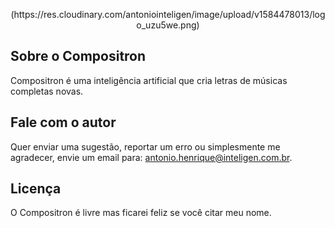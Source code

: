 <p align="center">(https://res.cloudinary.com/antoniointeligen/image/upload/v1584478013/logo_uzu5we.png)</p>

## Sobre o Compositron
Compositron é uma inteligência artificial que cria letras de músicas completas novas.

## Fale com o autor
Quer enviar uma sugestão, reportar um erro ou simplesmente me agradecer, envie um email para: antonio.henrique@inteligen.com.br.

## Licença
O Compositron é livre mas ficarei feliz se você citar meu nome.
